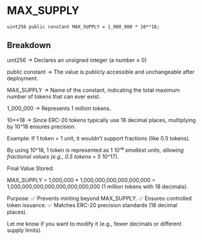 # MAX_SUPPLY

```solidity
uint256 public constant MAX_SUPPLY = 1_000_000 * 10**18;
```

## Breakdown

uint256 → Declares an unsigned integer (a number ≥ 0)

public constant → The value is publicly accessible and unchangeable after deployment.

MAX_SUPPLY → Name of the constant, indicating the total maximum number of tokens that can ever exist.

1_000_000 → Represents 1 million tokens.

10**18 → Since ERC-20 tokens typically use 18 decimal places, multiplying by 10^18 ensures precision.

Example: If 1 token = 1 unit, it wouldn’t support fractions (like 0.5 tokens).

By using 10^18, 1 token is represented as 1 *10¹⁸ smallest units, allowing fractional values (e.g., 0.5 tokens = 5* 10^17).

Final Value Stored:

MAX_SUPPLY = 1,000,000 * 1,000,000,000,000,000,000
= 1,000,000,000,000,000,000,000,000 (1 million tokens with 18 decimals).

Purpose:
✅ Prevents minting beyond MAX_SUPPLY.
✅ Ensures controlled token issuance.
✅ Matches ERC-20 precision standards (18 decimal places).

Let me know if you want to modify it (e.g., fewer decimals or different supply limits).

